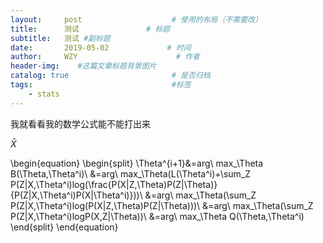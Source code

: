 ```yaml
---
layout:     post                    # 使用的布局（不需要改）
title:      测试               # 标题 
subtitle:   测试 #副标题
date:       2019-05-02             # 时间
author:     WZY                      # 作者
header-img:    #这篇文章标题背景图片
catalog: true                       # 是否归档
tags:                               #标签
    - stats
--- 
```


我就看看我的数学公式能不能打出来

$\bar{X}$

\begin{equation}
\begin{split}
  \Theta^{i+1}&=arg\ max_\Theta B(\Theta,\Theta^i)\\
  &=arg\ max_\Theta(L(\Theta^i)+\sum_Z P(Z|X,\Theta^i)log(\frac{P(X|Z,\Theta)P(Z|\Theta)}{P(Z|X,\Theta^i)P(X|\Theta^i)}))\\
  &=arg\ max_\Theta(\sum_Z P(Z|X,\Theta^i)log(P(X|Z,\Theta)P(Z|\Theta)))\\
  &=arg\ max_\Theta(\sum_Z P(Z|X,\Theta^i)logP(X,Z|\Theta))\\
  &=arg\ max_\Theta Q(\Theta,\Theta^i)
\end{split}
\end{equation}
